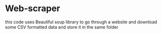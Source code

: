 # Web-scraper
this code uses Beautiful soup library to go through a website and download some CSV formatted data and store it in the same  folder
